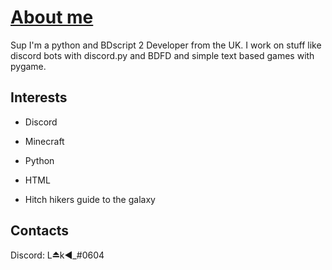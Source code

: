 <h1> <u> About me </u> </h1>
Sup I'm a python and BDscript 2 Developer from the UK.
I work on stuff like discord bots with discord.py and BDFD and simple text based games with pygame.
<h2> Interests </h2>

- Discord

- Minecraft

- Python

- HTML

- Hitch hikers guide to the galaxy

<h2>Contacts </h2>
Discord: L⏏k◀_#0604
